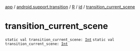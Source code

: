 [app](../../../index.md) / [android.support.transition](../../index.md) / [R](../index.md) / [id](index.md) / [transition_current_scene](./transition_current_scene.md)

# transition_current_scene

`static val transition_current_scene: `[`Int`](https://kotlinlang.org/api/latest/jvm/stdlib/kotlin/-int/index.html)
`static val transition_current_scene: `[`Int`](https://kotlinlang.org/api/latest/jvm/stdlib/kotlin/-int/index.html)